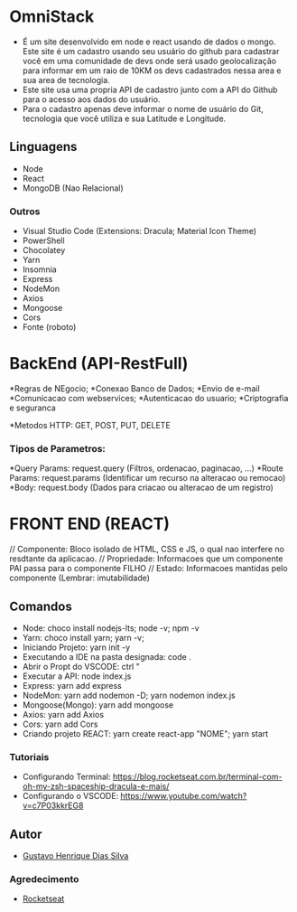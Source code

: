 # OmniStack

* É um site desenvolvido em node e react usando de dados o mongo. Este site é um cadastro usando seu usuário do github para cadastrar você em uma comunidade de devs onde será usado geolocalização para informar em um raio de 10KM os devs cadastrados nessa area e sua area de tecnologia.
* Este site usa uma propria API de cadastro junto com a API do Github para o acesso aos dados do usuário.
* Para o cadastro apenas deve informar o nome de usuário do Git, tecnologia que você utiliza e sua Latitude e Longitude.

## Linguagens
* Node
* React
* MongoDB (Nao Relacional)

### Outros
* Visual Studio Code (Extensions: Dracula; Material Icon Theme)
* PowerShell
* Chocolatey
* Yarn
* Insomnia
* Express
* NodeMon
* Axios
* Mongoose
* Cors
* Fonte (roboto)

# BackEnd (API-RestFull)
*Regras de NEgocio;
*Conexao Banco de Dados;
*Envio de e-mail
*Comunicacao com webservices;
*Autenticacao do usuario;
*Criptografia e seguranca

*Metodos HTTP: GET, POST, PUT, DELETE 

### Tipos de Parametros:
*Query Params: request.query (Filtros, ordenacao, paginacao, ...)
*Route Params: request.params (Identificar um recurso na alteracao ou remocao)
*Body: request.body (Dados para criacao ou alteracao de um registro)

# FRONT END (REACT)
// Componente: Bloco isolado de HTML, CSS e JS, o qual nao interfere no resdtante da aplicacao.
// Propriedade: Informacoes que um componente PAI passa para o componente FILHO
// Estado: Informacoes mantidas pelo componente (Lembrar: imutabilidade)

## Comandos
* Node: choco install nodejs-lts;  node -v; npm -v
* Yarn: choco install yarn; yarn -v;
* Iniciando Projeto: yarn init -y
* Executando a IDE na pasta designada: code .
* Abrir o Propt do VSCODE: ctrl "
* Executar a API: node index.js
* Express: yarn add express
* NodeMon: yarn add nodemon -D; yarn nodemon index.js
* Mongoose(Mongo): yarn add mongoose
* Axios: yarn add Axios
* Cors: yarn add Cors
* Criando projeto REACT: yarn create react-app "NOME"; yarn start

### Tutoriais
* Configurando Terminal: https://blog.rocketseat.com.br/terminal-com-oh-my-zsh-spaceship-dracula-e-mais/
* Configurando o VSCODE: https://www.youtube.com/watch?v=c7P03kkrEG8

## Autor
* [Gustavo Henrique Dias Silva](https://github.com/GustavoDiias)

### Agredecimento
* [Rocketseat](https://github.com/Rocketseat)


